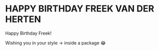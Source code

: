 
# HAPPY BIRTHDAY FREEK VAN DER HERTEN

Happy Birthday Freek!

Wishing you in your style -> inside a package :joy:
